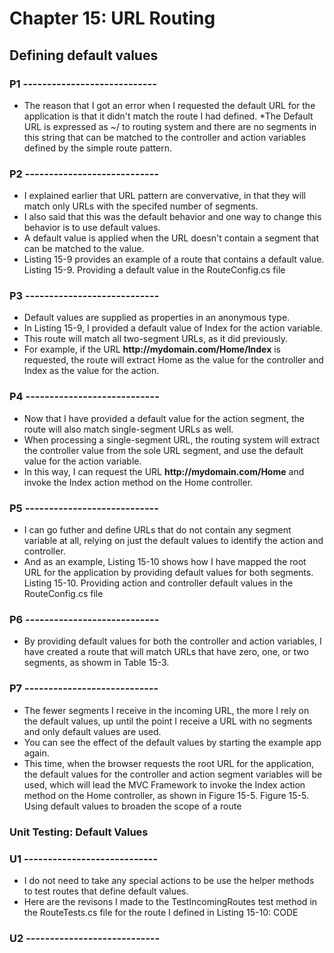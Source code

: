 # Chapter 15: URL Routing

## Defining default values

### P1 ----------------------------

* The reason that I got an error when I requested the default URL for the application is that it didn't match the route I had defined.
*The Default URL is expressed as ~/ to routing system and there are no segments in this string that can be matched to the controller and action variables defined by the simple route pattern.

### P2 ----------------------------

* I explained earlier that URL pattern are convervative, in that they will match only URLs with the specifed number of segments.
* I also said that this was the default behavior and one way to change this behavior is to use default values.
* A default value is applied when the URL doesn't contain a segment that can be matched to the value.
* Listing 15-9 provides an example of a route that contains a default value.
    Listing 15-9. Providing a default value in the RouteConfig.cs file

### P3 ----------------------------

* Default values are supplied as properties in an anonymous type.
* In Listing 15-9, I provided a default value of Index for the action variable.
* This route will match all two-segment URLs, as it did previously.
* For example, if the URL **ht<span>tp://</span>mydomain.com/Home/Index** is requested, the route will extract Home as the value for the controller and Index as the value for the action.

### P4 ----------------------------

* Now that I have provided a default value for the action segment, the route will also match single-segment URLs as well.
* When processing a single-segment URL, the routing system will extract the controller value from the sole URL segment, and use the default value for the action variable.
* In this way, I can request the URL **ht<span>tp://</span>mydomain.com/Home** and invoke the Index action method on the Home controller.

### P5 ----------------------------

* I can go futher and define URLs that do not contain any segment variable at all, relying on just the default values to identify the action and controller.
* And as an example, Listing 15-10 shows how I have mapped the root URL for the application by providing default values for both segments.
    Listing 15-10. Providing action and controller default values in the RouteConfig.cs file

### P6 ----------------------------

* By providing default values for both the controller and action variables, I have created a route that will match URLs that have zero, one, or two segments, as showm in Table 15-3.

### P7 ----------------------------

* The fewer segments I receive in the incoming URL, the more I rely on the default values, up until the point I receive a URL with no segments and only default values are used.
* You can see the effect of the default values by starting the example app again.
* This time, when the browser requests the root URL for the application, the default values for the controller and action segment variables will be used, which will lead the MVC Framework to invoke the Index action method on the Home controller, as shown in Figure 15-5.
    Figure 15-5. Using default values to broaden the scope of a route

### Unit Testing: Default Values

### U1 ----------------------------

* I do not need to take any special actions to be use the helper methods to test routes that define default values.
* Here are the revisons I made to the TestIncomingRoutes test method in the RouteTests.cs file for the route I defined in Listing 15-10:
	CODE

### U2 ----------------------------

<!--
# Chapter 15: URL Routing
## Defining default values
### U1 ----------------------------
### Unit Testing: Default Values

##### UNIT TEST TestIncomingRoutes

> SUMMARRY AND UPDATE ==========================
.
> CONTENTS =====================================
# Chapter 15: URL Routing
## Defining default values
.
> GITHUB =====================================
https://github.com/deyran/asp-dot-net-training/blob/main/pro-asp-net-mvc/chapter-15/ee-defining-default-values.md
.
> # ==========================================
#DotNet #csharp #csharpdotnet #dotnetcore #csharpdeveloper #dotnetdevelopers #aspnetcore #ASPNET #aspdotnet #IT #developer #TI #tecnologia #DevOps #desenvolvedor #programador #software #homeoffice #dev #tecnologiadainformacao #devs #code #programacao #programação #tecnologiadainformação #sistemasdeinformação #engenhariadesoftware #GitHub #ASPNETMVC #ASPNET #MVC #core #MVC #route #urlroute #urlroting #urlpatterns #RoutingSystem
-->